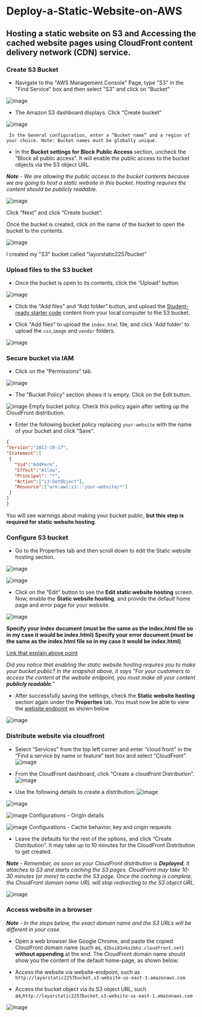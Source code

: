 # Deploy-a-Static-Website-on-AWS
## Hosting a static website on S3 and Accessing the cached website pages using CloudFront content delivery network (CDN) service.

### Create S3 Bucket

- Navigate to the "AWS Management Console" Page, type "S3" in the "Find Service" box and then select "S3" and click on "Bucket"

![image](https://user-images.githubusercontent.com/49678841/169008769-60cf67dd-c3c1-4d67-a3ae-56f8c166f215.png)

- The Amazon S3 dashboard displays. Click “Create bucket”

![image](https://user-images.githubusercontent.com/49678841/169010280-74635978-d195-41e6-b8ec-313c88324d66.png)

     In the General configuration, enter a “Bucket name” and a region of your choice. Note: Bucket names must be globally unique.

  - In the **Bucket settings for Block Public Access** section, uncheck the “Block all public access”. It will enable the public access to the bucket objects via the S3 object URL.

_**Note** - We are allowing the public access to the bucket contents because we are going to host a static website in this bucket. Hosting requires the content should be publicly readable_.

![image](https://user-images.githubusercontent.com/49678841/169014356-26079465-0737-4630-8101-95cc2eaa0df3.png)


Click “Next” and click “Create bucket”.

Once the bucket is created, click on the name of the bucket to open the bucket to the contents.

![image](https://user-images.githubusercontent.com/49678841/169010772-43b27aed-f059-4137-a9e1-020378070ab3.png)

I created my "S3" bucket called "layorstatic2257bucket"


### Upload files to the S3 bucket

- Once the bucket is open to its contents, click the “Upload” button.

![image](https://user-images.githubusercontent.com/49678841/169016003-008321b8-88ba-4b2c-9c9d-38bf65ae4b5d.png)

- Click the "Add files" and “Add folder” button, and upload the [Student-ready starter code](https://drive.google.com/open?id=15vQ7-utH7wBJzdAX3eDmO9ls35J5_sEQ) content from your local computer to the S3 bucket.

- Click "Add files" to upload the `index.html` file, and click 'Add folder' to upload the `css`,`image` and `vendor` folders.

![image](https://user-images.githubusercontent.com/49678841/169020260-a0e1f525-6323-4771-a133-b21c47e23432.png)


### Secure bucket via IAM

- Click on the “Permissions” tab.

![image](https://user-images.githubusercontent.com/49678841/169020663-b7e89827-2b58-4bad-ad37-906893f872d4.png)

- The “Bucket Policy” section shows it is empty. Click on the Edit button.

![image](https://user-images.githubusercontent.com/49678841/169027585-640539b7-9572-460c-91f0-8ca4f502ca33.png)
Empty bucket policy. Check this policy again after setting up the CloudFront distribution.

- Enter the following bucket policy replacing `your-website` with the name of your bucket and click “Save”.
```JSON
{
"Version":"2012-10-17",
"Statement":[
 {
   "Sid":"AddPerm",
   "Effect":"Allow",
   "Principal": "*",
   "Action":["s3:GetObject"],
   "Resource":["arn:aws:s3:::your-website/*"]
 }
]
}
```
You will see warnings about making your bucket public, **but this step is required for static website hosting**.

### Configure S3 bucket

- Go to the Properties tab and then scroll down to edit the Static website hosting section.

![image](https://user-images.githubusercontent.com/49678841/169028806-1cbfae34-f27b-4766-9bb2-ebc1e31c6284.png)

![image](https://user-images.githubusercontent.com/49678841/169028900-4315ff4f-0741-4184-b45e-6750b174308c.png)

- Click on the “Edit” button to see the **Edit static website hosting** screen. Now, enable the **Static website hosting**, and provide the default home page and error page for your website.

![image](https://user-images.githubusercontent.com/49678841/169029189-19dfc4f4-b038-4781-9ba3-40189e3c3591.png)

**Specify your index document (must be the same as the index.html file so in my case it would be index.html)
Specify your error document (must be the same as the index.html file so in my case it would be index.html)**

[Link that explain above point](https://stackoverflow.com/questions/44382709/aws-s3-bucket-404-not-found)

_Did you notice that enabling the static website hosting requires you to make your bucket public?
In the snapshot above, it says "For your customers to access the content at the website endpoint, you must make all your content **publicly readable**."_

- After successfully saving the settings, check the **Static website hosting** section again under the **Properties** tab. You must now be able to view the [website endpoint](https://docs.aws.amazon.com/AmazonS3/latest/dev/WebsiteEndpoints.html) as shown below

![image](https://user-images.githubusercontent.com/49678841/169030238-f03f962a-83b8-432d-8871-586af730a773.png)

### Distribute website via cloudfront

- Select “Services” from the top left corner and enter “cloud front” in the “Find a service by name or feature” text box and select “CloudFront”.
![image](https://user-images.githubusercontent.com/49678841/169030518-bd56cb1e-d0ac-4199-9040-92e274db0d0d.png)

- From the CloudFront dashboard, click “Create a cloudfront Distribution”.
![image](https://user-images.githubusercontent.com/49678841/169030667-b61c39c4-f282-4b11-ad97-63965e107049.png)

- Use the following details to create a distribution:
![image](https://user-images.githubusercontent.com/49678841/169030923-9911e188-bd68-483b-820d-c15b6a1fb90f.png)

![image](https://user-images.githubusercontent.com/49678841/169031034-4fd59538-7f73-482f-aafe-d88f5e319e7a.png)

![image](https://user-images.githubusercontent.com/49678841/169031149-9184920d-c8e4-4a11-97b0-8d137d04b046.png)
                      Configurations - Origin details
 
 ![image](https://user-images.githubusercontent.com/49678841/169031349-0a7c5638-f574-47ba-a1ef-4bd049a96ea2.png)
                     Configurations - Cache behavior, key and origin requests
  
  - Leave the defaults for the rest of the options, and click “Create Distribution”. It may take up to 10 minutes for the CloudFront Distribution to get created.
  
  
  _**Note** - Remember, as soon as your CloudFront distribution is **Deployed**, it attaches to S3 and starts caching the S3 pages. CloudFront may take 10-30 minutes (or more) to cache the S3 page. Once the caching is complete, the CloudFront domain name URL will stop redirecting to the S3 object URL_.
  
  ![image](https://user-images.githubusercontent.com/49678841/169031800-34c54b06-04e1-483a-bbda-940ab106af21.png)

           
### Access website in a browser

_**Note** - In the steps below, the exact domain name and the S3 URLs will be different in your case._

- Open a web browser like Google Chrome, and paste the copied CloudFront domain name (such as, `d2bsi81nksibhz.cloudfront.net`) **without appending** at the end. The CloudFront domain name should show you the content of the default home-page, as shown below: 

- Access the website via website-endpoint, such as `http://layorstatic2257bucket.s3-website-us-east-1.amazonaws.com`

- Access the bucket object via its S3 object URL, such as,`http://layorstatic2257bucket.s3-website-us-east-1.amazonaws.com`

![image](https://user-images.githubusercontent.com/49678841/169040053-fb62ed5d-f079-4559-b0da-6e6455a6bf7f.png)




